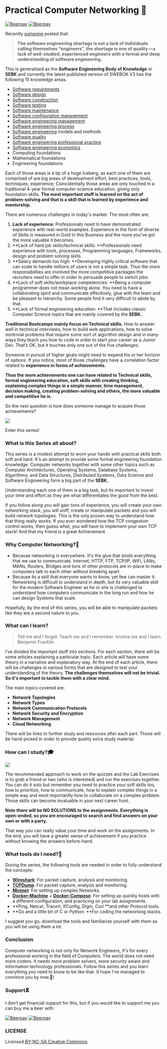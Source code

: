 # Practical Computer Networking 🏁

[![Beerpay](https://beerpay.io/theodesp/practical-computer-networking/badge.svg?style=beer-square)](https://beerpay.io/theodesp/practical-computer-networking)  [![Beerpay](https://beerpay.io/theodesp/practical-computer-networking/make-wish.svg?style=flat-square)](https://beerpay.io/theodesp/practical-computer-networking?focus=wish)

Recently [someone](https://hackernoon.com/2018s-software-engineering-talent-shortage-its-quality-not-just-quantity-6bdfa366b899) posted that:

> **The software engineering shortage is not a lack of individuals calling themselves “engineers”, the shortage is one of quality — a lack of well-studied, experienced engineers with a formal and deep understanding of software engineering.**

This is generalised as the **Software Engineering Body of Knowledge** or **SEBK** and currently the latest published version of SWEBOK V3 has the following 15 knowledge areas.

* [Software requirements](https://en.wikipedia.org/wiki/Software_requirements)
* [Software design](https://en.wikipedia.org/wiki/Software_design)
* [Software construction](https://en.wikipedia.org/wiki/Software_construction)
* [Software testing](https://en.wikipedia.org/wiki/Software_testing)
* [Software maintenance](https://en.wikipedia.org/wiki/Software_maintenance)
* [Software configuration management](https://en.wikipedia.org/wiki/Software_configuration_management)
* [Software engineering management](https://en.wikipedia.org/wiki/Software_engineering_management)
* [Software engineering process](https://en.wikipedia.org/wiki/Software_engineering_process)
* [Software engineering](https://en.wikipedia.org/wiki/Software_engineering) models and methods
* [Software quality](https://en.wikipedia.org/wiki/Software_quality)
* [Software engineering professional practice](https://en.wikipedia.org/wiki/Software_engineering_professional_practice)
* [Software engineering economics](https://en.wikipedia.org/wiki/Software_engineering_economics)
* Computing foundations
* Mathematical foundations
* Engineering foundations

Each of those areas is a tip of a huge Iceberg, as each one of them are comprised of are big areas of development effort, best practices, tools, techniques, experience; Coincidentally those areas are only touched in a traditional 4-year formal computer science education, giving only foundation skills. **The most important stuff is learned on the act of problem-solving and that is a skill that is learned by experience and mentorship.**

There are numerous challenges in today's market. The most often are:

1. **Lack of experience**: Professionals need to have demonstrated experience with real-world examples. Experience in the form of diverse of Skills is measured in Gold in this Business and the more you’ve got the more valuable it becomes.
2. **Lack of hard job skills/technical skills: **Professionals need experience with tools, processes, Programming languages, Frameworks, design and problem solving skills.
3. **Salary demands too high: **Developing highly critical software that can scale to handle millions of users is not a simple task. Thus the more responsibilities are involved the more competitive packages the recruiters need to offer in order to persuade people to switch jobs.
4. **Lack of soft skills/workplace competencies: **Being a computer programmer does not mean working alone. You need to have a collaborating spirit and communicate effectively, glue with the team and be pleasant to hierarchy. Some people find it very difficult to abide by that.
5. **Lack of formal engineering education: **That includes classic Computer Science topics that are mainly covered by the 
   **SEBK.**

**Traditional Bootcamps mainly focus on Technical skills.** How to answer well in technical interviews, how to build web applications, how to solve nontrivial problems that require some sort of algorithm design and in many ways they teach you how to code in order to start your career as a Junior Dev. That’s OK, but it touches only one out of the five challenges.

Someone in pursuit of higher goals might need to expand his or her horizon of options. If you notice, most of those challenges have a correlation factor related to **experience in forms of achievements.**

**Thus the more achievements one can have related to Technical skills, formal engineering education, soft skills with creating thinking, explaining complex things in a simple manner, time management, decision making, creating problem-solving and others, the more valuable and competitive he is.**

So the next question is how does someone manage to acquire those achievements?

![](https://cdn-images-1.medium.com/max/1600/1*IPn3zZyt5WD9hbDmuLbLiQ.jpeg)

Enter this series!

### What is this Series all about?

This series is a modest attempt to worn your hands with practical skills both soft and hard. It's an attempt to provide some formal engineering foundation knowledge. Computer networks together with some other topics such as Computer Architectures, Operating Systems, Database Systems, Algorithms, and Data Structures, Distributed Systems, Data Science and Software Engineering form a big part of the **SEBK.**

Understanding each one of them is a big task, but its important to invest your time and effort as they are what differentiates the good from the best.

If you follow along you will gain tons of experience, you will create your own networking stack, you will sniff, create or manipulate packets and you will build network topologies.  This is the only proven way to understand how that thing really works. If you ever wondered how the TCP congestion control works, then guess what, you will have to implement your own TCP stack! And that my friend is a great Achievement.

### Why Computer Networking?🤔

* Because networking is everywhere. It's the glue that binds everything that we use to communicate. Internet, HTTP, FTP, TCP/IP, WiFi, LANs, MANs, Routers, Bridges and tons of other protocols are in-place to make computers talk to each other without breaking apart.
* Because its a skill that everyone wants to know, yet few can master it. Networking is difficult to understand in depth, but its very valuable skill for the modern Software Engineer as he or she is challenged to understand how computers communicate in the long run and how he can design Systems that scale.

Hopefully, by the end of this series, you will be able to manipulate packets like they are a second nature to you.

### What can I learn?

> Tell me and I forget. Teach me and I remember. Involve me and I learn.  
> Benjamin Franklin

I’ve divided the important stuff into sections. For each section, there will be some articles explaining a particular topic. Each article will have some theory in a narrative and explanatory way. At the end of each article, there will be challenges in various forms that are designed to test your understanding of the theory. **The challenges themselves will not be trivial. So it's important to tackle them with a clear mind.**

The main topics covered are:

* **Network Topologies**
* **Network Types**
* **Network Communication Protocols**
* **Network Security and Encryption**
* **Network Management**
* **Cloud Networking**

There will be links to further study and resources after each part. Those will be hand-picked in order to provide quality extra study material.

### How can I study?🎓

![](https://cdn-images-1.medium.com/max/1600/1*H2S-4j9aUpeZY8KDLe16sQ.jpeg)

The recommended approach to work on the quizzes and the Lab Exercises is to grab a friend or two \(who is interested\) and run the exercises together. You can do it solo but remember you need to practice your soft skills too, how to prioritize, how to communicate, how to explain complex things in a simple way and most importantly how to collaborate on a complex problem. Those skills can become invaluable in your next career hunt.

**Note there will be NO SOLUTIONS to the assignments. Everything is open-ended, so you are encouraged to search and find answers on your own or with a party.**

That way you can really value your time and work on the assignments. In the end, you will have a greater sense of achievement if you practice without knowing the answers before-hand.

### What tools do I need?🔨

During the series, the following tools are needed in order to fully understand the concepts:

* [**Wireshark**](https://www.wireshark.org/): For packet capture, analysis and monitoring. 
* [**TCPDump**](https://linux.die.net/man/8/tcpdump): For packet capture, analysis and monitoring. 
* [**Mininet**](http://mininet.org/): For setting up complex Networks.
* [**Docker-Machine**](https://docs.docker.com/machine/) + [**Docker-Compose**](https://docs.docker.com/compose/): For setting up quickly hosts with a different configuration, and practicing on your lab assignments. 
* **Ping, Netcat, Tracert, IfConfig, Digm, Curl **and other Protocol tools.
* **Go and a little bit of C or Python: **For coding the networking stacks.

I suggest you go, download the tools and familiarize yourself with them as you will be using them a lot.

### Conclusion

Computer networking is not only for Network Engineers, It's for every professional working in the field of Computers. The world does not need more coders. It needs more problem solvers, more security aware and information technology professionals. Follow this series and you learn everything you need to know to be like that. \(I hope I've managed to convince you by now.🙏\)


### Support🎗️

I don’t get financial support for this, but if you would like to support me you can buy me a beer with:

[![Beerpay](https://beerpay.io/theodesp/practical-computer-networking/badge.svg?style=beer-square)](https://beerpay.io/theodesp/practical-computer-networking)  [![Beerpay](https://beerpay.io/theodesp/practical-computer-networking/make-wish.svg?style=flat-square)](https://beerpay.io/theodesp/practical-computer-networking?focus=wish)

### LICENSE

Licensed [BY-NC-SA Creative Commons](http://creativecommons.org/licenses/by-nc-sa/4.0/).
